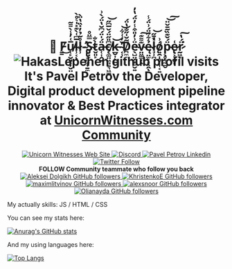 <h1 align="center"> 🦄 F̷̛͇͜u̸̜̙̮͈̟̦̬̤̅͑̓̾̀͌͂l̴̹͔̅͆͑̀͊̽̍͛̊̀ͅl̷̹̊͂̉̓̇̏̔̈̀-̴̢̢̛̠͈̫̜̱̼̍S̴̡͓̙̿̈̊t̷̬͈̙̀̐ä̶̜͎̭̮́̍̈́͆̆̔̈́̀͗c̸̨͚̤͖͈̱͉͖͚͆̎̋̈́̌̅͆̋̕͝k̵̲̮͎̙͍͝ ̴͔̹̌̓͑͋̕͝D̸̪̼̠͂̆̍̋̐̔̈́ë̴̖̺̤̗̟̠̬͍͗̓̎͒̾̓̈́̔̓v̴̤͖͇̦̖͊͌͊͠ę̴̤̫̙̝̖̭̉͋̋̈́͗̈́̾ͅl̷̘̹̪̓̄̋̚͝ó̸͍̯̩̥̜͎͔͍͗p̴̖̥̞̼̲̬̈́̌͊̏͂̄̌̈͝͠e̷̢͕͉̮̙͑r̷̰͖̞̈́̔͘͠  <img src="https://komarev.com/ghpvc/?username=HakasLepehen&label=PEOPLE%20VISIT%20THIS%20PROFILE&color=blueviolet&style=flat-square" alt="HakasLepehen github profil visits" /> It's <!-- <a href="https://alexdolbun.com?utm_content=githubhead&utm_medium=social&utm_source=github.com" target="_blank"> --> Pavel Petrov <!-- <a/> --> the Developer, Digital product development pipeline innovator & Best Practices integrator at <a href="https://unicornwitnesses.com?utm_content=githubhead&utm_medium=social&utm_source=github.com" target="_blank">UnicornWitnesses.com Community<a/></h1>

<p align="center">
  <a href="https://unicornwitnesses.com" target="_blank">
    <img alt="Unicorn Witnesses Web Site" src="https://img.shields.io/badge/WWW%20of%20Unicorn%20Witnesses-FF6719?style=for-the-badge&logo=substack&logoColor=white">
   <a/>
  <a href="https://discord.gg/hKQc8SX9zP" target="_blank">
    <img alt="Discord" src="https://img.shields.io/discord/826069747179061260?logo=discord&logoColor=white&style=for-the-badge">
   <a/>
  <a href="https://www.linkedin.com/in/hakaslepehen/" target="_blank">
    <img alt="Pavel Petrov Linkedin" src="https://img.shields.io/badge/LinkedIn-0077B5?style=for-the-badge&logo=linkedin&logoColor=white">
  <a/>
  <a href="https://twitter.com/alexdolbun" target="_blank">
    <img alt="Twitter Follow" src="https://img.shields.io/twitter/follow/alexdolbun?color=blue&label=FOLLOW%20ME&logo=twitter&style=for-the-badge">
  <a/>
    </br>
  <strong> FOLLOW Community teammate who follow you back  </strong>
 </br>
  <a href="https://github.com/alexdolbun" target="_blank">
    <img alt="Aleksei Dolgikh GitHub followers" src="https://img.shields.io/github/followers/HakasLepehen?label=FOLLOW%20Aleksei%20Dolgikh&logo=github&style=for-the-badge">
  <a/>
  <a href="https://github.com/KhristenkoE" target="_blank">
    <img alt="KhristenkoE GitHub followers" src="https://img.shields.io/github/followers/KhristenkoE?label=FOLLOW%20KhristenkoE&logo=github&style=for-the-badge">
  <a/>
  <a href="https://github.com/maximlitvinov" target="_blank">
    <img alt="maximlitvinov GitHub followers" src="https://img.shields.io/github/followers/maximlitvinov?label=FOLLOW%20MaximLitvinov&logo=github&style=for-the-badge">
  <a/>
  <a href="https://github.com/alexsnoor" target="_blank">
    <img alt="alexsnoor GitHub followers" src="https://img.shields.io/github/followers/alexsnoor?label=FOLLOW%20AlexVerevkin&logo=github&style=for-the-badge">
  <a/>
  <a href="https://github.com/Olianayda" target="_blank">
    <img alt="Olianayda GitHub followers" src="https://img.shields.io/github/followers/Olianayda?label=FOLLOW%20OliaNayda&logo=github&style=for-the-badge">
  <a/>
</p>

My actually skills: JS / HTML / CSS

You can see my stats here:

[![Anurag's GitHub stats](https://github-readme-stats.vercel.app/api?username=HakasLepehen)](https://github.com/HakasLepehen/github-readme-stats)

And my using languages here: 

[![Top Langs](https://github-readme-stats.vercel.app/api/top-langs/?username=HakasLepehen&langs_count=5)](https://github.com/HakasLepehen/github-readme-stats)




